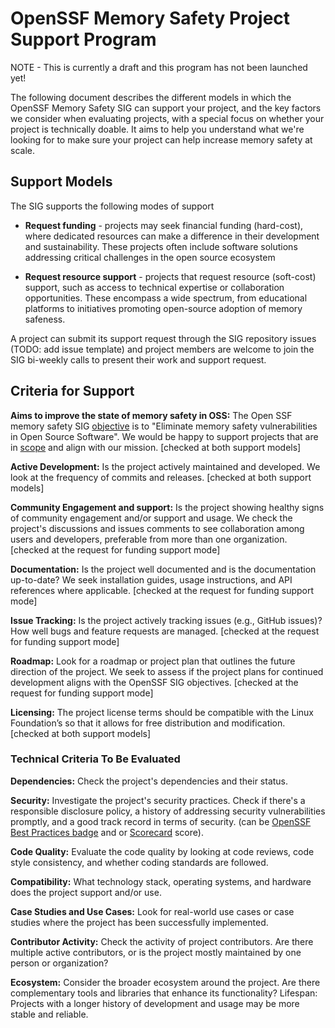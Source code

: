 # OpenSSF Memory Safety Project Support Program

NOTE - This is currently a draft and this program has not been launched yet!

The following document describes the different models in which the OpenSSF Memory Safety SIG can support your project, and the key factors we consider when evaluating projects, with a special focus on whether your project is technically doable. It aims to help you understand what we're looking for to make sure your project can help increase memory safety at scale.

## Support Models

The SIG supports the following modes of support

* **Request funding** - projects may seek financial funding (hard-cost), where dedicated resources can make a difference in their development and sustainability. These projects often include software solutions addressing critical challenges in the open source ecosystem

* **Request resource support** - projects that request resource (soft-cost) support, such as access to technical expertise or collaboration opportunities. These encompass a wide spectrum, from educational platforms to initiatives promoting open-source adoption of memory safeness.

A project can submit its support request through the SIG repository issues (TODO: add issue template) and project members are welcome to join the SIG bi-weekly calls to present their work and support request.

## Criteria for Support

**Aims to improve the state of memory safety in OSS:** The Open SSF memory safety SIG [objective](https://github.com/ossf/Memory-Safety#objective) is to "Eliminate memory safety vulnerabilities in Open Source Software". We would be happy to support projects that are in [scope](https://github.com/ossf/Memory-Safety#scope) and align with our mission. [checked at both support models]

**Active Development:** Is the project actively maintained and developed. We look at the frequency of commits and releases. [checked at both support models]

**Community Engagement and support:** Is the project showing healthy signs of community engagement and/or support and usage. We check the project's discussions and issues comments to see collaboration among users and developers, preferable from more than one organization. [checked at the request for funding support mode]

**Documentation:** Is the project well documented and is the documentation up-to-date? We seek installation guides, usage instructions, and API references where applicable. [checked at the request for funding support mode]

**Issue Tracking:** Is the project actively tracking issues (e.g., GitHub issues)? How well bugs and feature requests are managed. [checked at the request for funding support mode]

**Roadmap:** Look for a roadmap or project plan that outlines the future direction of the project. We seek to assess if the project plans for continued development aligns with the OpenSSF SIG objectives. [checked at the request for funding support mode]

**Licensing:** The project license terms should be compatible with the Linux Foundation’s so that it allows for free distribution and modification. [checked at both support models]

### Technical Criteria To Be Evaluated

**Dependencies:** Check the project's dependencies and their status.

**Security:** Investigate the project's security practices. Check if there's a responsible disclosure policy, a history of addressing security vulnerabilities promptly, and a good track record in terms of security. (can be [OpenSSF Best Practices badge](https://www.bestpractices.dev/en) and or [Scorecard](https://github.com/ossf/scorecard) score).

**Code Quality:** Evaluate the code quality by looking at code reviews, code style consistency, and whether coding standards are followed.

**Compatibility:** What technology stack, operating systems, and hardware does the project support and/or use.

**Case Studies and Use Cases:** Look for real-world use cases or case studies where the project has been successfully implemented.

**Contributor Activity:** Check the activity of project contributors. Are there multiple active contributors, or is the project mostly maintained by one person or organization? 

**Ecosystem:** Consider the broader ecosystem around the project. Are there complementary tools and libraries that enhance its functionality? 
Lifespan: Projects with a longer history of development and usage may be more stable and reliable.
